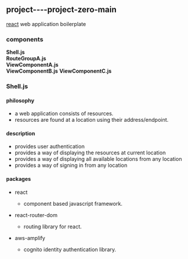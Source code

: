 ## project----project-zero-main  
[react](https://reactjs.org 'react homepage') web application boilerplate
### components
**Shell.js**  
**RouteGroupA.js**  
**ViewComponentA.js**  
**ViewComponentB.js**
**ViewComponentC.js**  

### Shell.js
#### philosophy  
* a web application consists of resources.  
* resources are found at a location using their address/endpoint.
#### description
* provides user authentication
* provides a way of displaying the resources at current location
* provides a way of displaying all available locations from any location
* provides a way of signing in from any location 
#### packages
+ react  
  * component based javascript framework.
  
+ react-router-dom  
  * routing library for react.
  
+ aws-amplify  
  * cognito identity authentication library.
